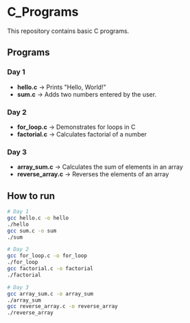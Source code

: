 # C_Programs

This repository contains basic C programs.

## Programs

### Day 1 
- **hello.c** → Prints "Hello, World!"
- **sum.c** → Adds two numbers entered by the user.

### Day 2 
- **for_loop.c** → Demonstrates for loops in C
- **factorial.c** → Calculates factorial of a number

### Day 3 
- **array_sum.c** → Calculates the sum of elements in an array
- **reverse_array.c** → Reverses the elements of an array

## How to run

```bash
# Day 1
gcc hello.c -o hello
./hello
gcc sum.c -o sum
./sum

# Day 2
gcc for_loop.c -o for_loop
./for_loop
gcc factorial.c -o factorial
./factorial

# Day 3
gcc array_sum.c -o array_sum
./array_sum
gcc reverse_array.c -o reverse_array
./reverse_array
